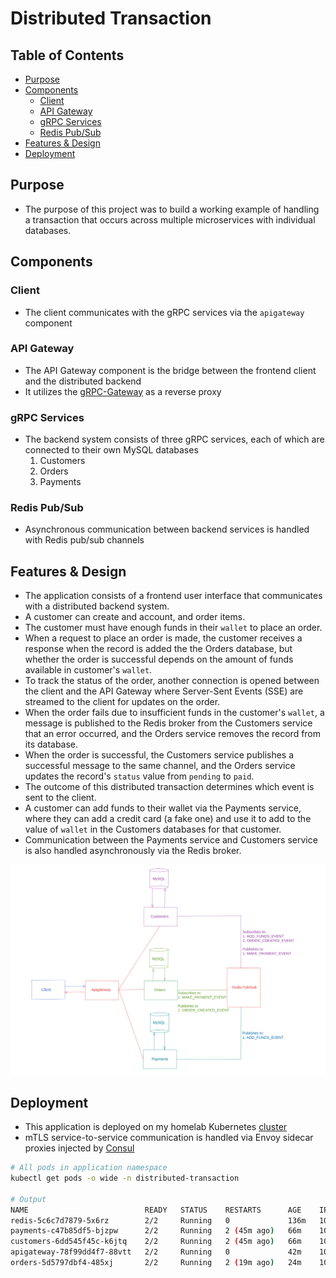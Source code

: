 <!-- omit in toc -->
# Distributed Transaction

<!-- omit in toc -->
## Table of Contents
- [Purpose](#purpose)
- [Components](#components)
	- [Client](#client)
	- [API Gateway](#api-gateway)
	- [gRPC Services](#grpc-services)
	- [Redis Pub/Sub](#redis-pubsub)
- [Features & Design](#features--design)
- [Deployment](#deployment)

## Purpose
- The purpose of this project was to build a working example of handling a transaction that occurs across multiple microservices with individual databases.

## Components

### Client
- The client communicates with the gRPC services via the `apigateway` component

### API Gateway
- The API Gateway component is the bridge between the frontend client and the distributed backend
- It utilizes the [gRPC-Gateway](https://github.com/grpc-ecosystem/grpc-gateway) as a reverse proxy

### gRPC Services
- The backend system consists of three gRPC services, each of which are connected to their own MySQL databases
  1. Customers
  2. Orders
  3. Payments

### Redis Pub/Sub
- Asynchronous communication between backend services is handled with Redis pub/sub channels

## Features & Design
- The application consists of a frontend user interface that communicates with a distributed backend system.
- A customer can create and account, and order items.
- The customer must have enough funds in their `wallet` to place an order.
- When a request to place an order is made, the customer receives a response when the record is added the the Orders database, but whether the order is successful depends on the amount of funds available in customer's `wallet`.
- To track the status of the order, another connection is opened between the client and the API Gateway where Server-Sent Events (SSE) are streamed to the client for updates on the order.
- When the order fails due to insufficient funds in the customer's `wallet`, a message is published to the Redis broker from the Customers service that an error occurred, and the
Orders service removes the record from its database.
- When the order is successful, the Customers service publishes a successful message to the same channel, and the Orders service updates the record's `status` value from `pending` to `paid`.
- The outcome of this distributed transaction determines which event is sent to the client.
- A customer can add funds to their wallet via the Payments service, where they can add a credit card (a fake one) and use it to add to the value of `wallet` in the Customers databases for that customer.
- Communication between the Payments service and Customers service is also handled asynchronously via the Redis broker.

![design](screenshots/distributed_transaction_design.png)

## Deployment

- This application is deployed on my homelab Kubernetes [cluster](https://apps.manedurphy.dev/distributed-transaction/)
- mTLS service-to-service communication is handled via Envoy sidecar proxies injected by [Consul](https://www.consul.io/docs/k8s/connect)

```bash
# All pods in application namespace
kubectl get pods -o wide -n distributed-transaction

# Output
NAME                          READY   STATUS    RESTARTS      AGE    IP            NODE            NOMINATED NODE   READINESS GATES
redis-5c6c7d7879-5x6rz        2/2     Running   0             136m   10.42.2.99    k3s-worker-01   <none>           <none>
payments-c47b85df5-bjzpw      2/2     Running   2 (45m ago)   66m    10.42.2.106   k3s-worker-01   <none>           <none>
customers-6dd545f45c-k6jtq    2/2     Running   2 (45m ago)   66m    10.42.2.108   k3s-worker-01   <none>           <none>
apigateway-78f99dd4f7-88vtt   2/2     Running   0             42m    10.42.2.109   k3s-worker-01   <none>           <none>
orders-5d5797dbf4-485xj       2/2     Running   2 (19m ago)   24m    10.42.2.111   k3s-worker-01   <none>           <none>
```